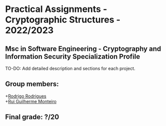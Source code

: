 # Practical Assignments - Cryptographic Structures - 2022/2023
## Msc in Software Engineering - Cryptography and Information Security Specialization Profile

TO-DO: Add detailed description and sections for each project.

## Group members:

+[Rodrigo Rodrigues](https://www.github.com/webst2r)  
+[Rui Guilherme Monteiro](https://www.github.com/rushmetra)  

## Final grade: ?/20
